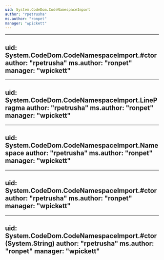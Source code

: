 ```yaml
---
uid: System.CodeDom.CodeNamespaceImport
author: "rpetrusha"
ms.author: "ronpet"
manager: "wpickett"
---
```


---
uid: System.CodeDom.CodeNamespaceImport.#ctor
author: "rpetrusha"
ms.author: "ronpet"
manager: "wpickett"
---

---
uid: System.CodeDom.CodeNamespaceImport.LinePragma
author: "rpetrusha"
ms.author: "ronpet"
manager: "wpickett"
---

---
uid: System.CodeDom.CodeNamespaceImport.Namespace
author: "rpetrusha"
ms.author: "ronpet"
manager: "wpickett"
---

---
uid: System.CodeDom.CodeNamespaceImport.#ctor
author: "rpetrusha"
ms.author: "ronpet"
manager: "wpickett"
---

---
uid: System.CodeDom.CodeNamespaceImport.#ctor(System.String)
author: "rpetrusha"
ms.author: "ronpet"
manager: "wpickett"
---
